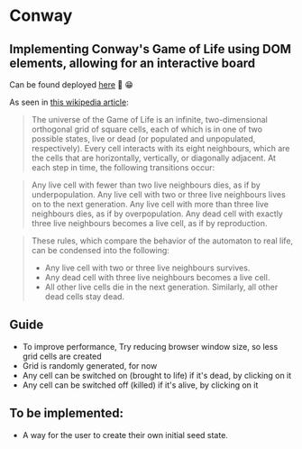 # Conway
## Implementing Conway's Game of Life using DOM elements, allowing for an interactive board 

Can be found deployed [here](https://tochi-conway.netlify.app/) 🫡 😁

As seen in [this wikipedia article](https://en.wikipedia.org/wiki/Conway%27s_Game_of_Life):

> The universe of the Game of Life is an infinite, two-dimensional orthogonal grid of square cells, each of which is in one of two possible states, live or dead (or populated and unpopulated, respectively). Every cell interacts with its eight neighbours, which are the cells that are horizontally, vertically, or diagonally adjacent. At each step in time, the following transitions occur:

> Any live cell with fewer than two live neighbours dies, as if by underpopulation.
> Any live cell with two or three live neighbours lives on to the next generation.
> Any live cell with more than three live neighbours dies, as if by overpopulation.
> Any dead cell with exactly three live neighbours becomes a live cell, as if by reproduction.


> These rules, which compare the behavior of the automaton to real life, can be condensed into the following:
> * Any live cell with two or three live neighbours survives.
> * Any dead cell with three live neighbours becomes a live cell.
> * All other live cells die in the next generation. Similarly, all other dead cells stay dead.

## Guide
- To improve performance, Try reducing browser window size, so less grid cells are created
- Grid is randomly generated, for now
- Any cell can be switched on (brought to life) if it's dead, by clicking on it
- Any cell can be switched off (killed) if it's alive, by clicking on it

## To be implemented:
- A way for the user to create their own initial seed state.
